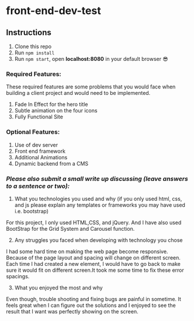 # front-end-dev-test


## Instructions

1.  Clone this repo
2.  Run `npm install`
3.  Run `npm start`, open **localhost:8080** in your default browser
 😎

### Required Features:

These required features are some problems that you would face when building a client project and would need to be implemented.

  1. Fade In Effect for the hero title
  2. Subtle animation on the four icons
  3. Fully Functional Site

### Optional Features:
  1. Use of dev server
  2. Front end framework
  3. Additional Animations
  4. Dynamic backend from a CMS

### *Please also submit a small write up discussing (leave answers to a sentence or two):*

  1. What you technologies you used and why (if you only used html, css, and js please explain any templates or frameworks you may have used i.e. bootstrap)

  For this project, I only used HTML,CSS, and jQuery. And I have also used BootStrap for the Grid System and Carousel function.

  2. Any struggles you faced when developing with technology you chose

  I had some hard time on making the web page become responsive. Because of the page layout and spacing will change on different screen. Each time I had created a new element, I would have to go back to make sure it would fit on different screen.It took me some time to fix these error spacings. 
    
  3. What you enjoyed the most and why

  Even though, trouble shooting and fixing bugs are painful in sometime. It feels great when I can figure out the solutions and I enjoyed to see the result that I want was perfectly showing on the screen.

